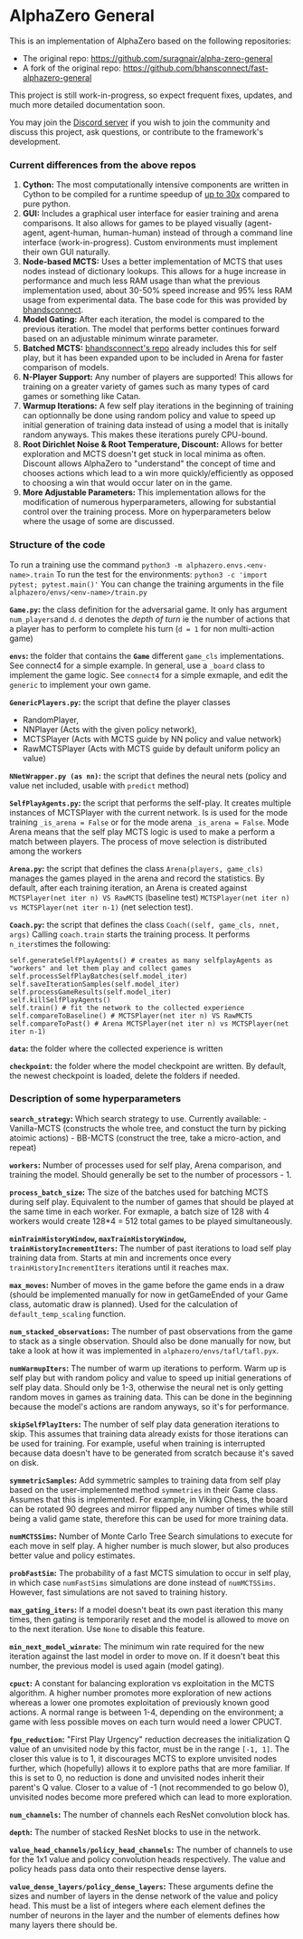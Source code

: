 # AlphaZero General
This is an implementation of AlphaZero based on the following repositories:

* The original repo: https://github.com/suragnair/alpha-zero-general
* A fork of the original repo: https://github.com/bhansconnect/fast-alphazero-general

This project is still work-in-progress, so expect frequent fixes, updates, and much more detailed documentation soon.

You may join the [Discord server](https://discord.gg/MVaHwGZpRC) if you wish to join the community and discuss this project, ask questions, or contribute to the framework's development.

### Current differences from the above repos
1. **Cython:** The most computationally intensive components are written in Cython to be compiled for a runtime speedup of [up to 30x](https://towardsdatascience.com/use-cython-to-get-more-than-30x-speedup-on-your-python-code-f6cb337919b6) compared to pure python.
2. **GUI:** Includes a graphical user interface for easier training and arena comparisons. It also allows for games to be played visually (agent-agent, agent-human, human-human) instead of through a command line interface (work-in-progress). Custom environments must implement their own GUI naturally.
3. **Node-based MCTS:** Uses a better implementation of MCTS that uses nodes instead of dictionary lookups. This allows for a huge increase in performance and much less RAM usage than what the previous implementation used, about 30-50% speed increase and 95% less RAM usage from experimental data. The base code for this was provided by [bhandsconnect](https://github.com/bhansconnect).
4. **Model Gating:** After each iteration, the model is compared to the previous iteration. The model that performs better continues forward based on an adjustable minimum winrate parameter.
5. **Batched MCTS:** [bhandsconnect's repo](https://github.com/bhansconnect/fast-alphazero-general) already includes this for self play, but it has been expanded upon to be included in Arena for faster comparison of models.
6. **N-Player Support:** Any number of players are supported! This allows for training on a greater variety of games such as many types of card games or something like Catan.
7. **Warmup Iterations:** A few self play iterations in the beginning of training can optionnally be done using random policy and value to speed up initial generation of training data instead of using a model that is initally random anyways. This makes these iterations purely CPU-bound.
8. **Root Dirichlet Noise & Root Temperature, Discount:** Allows for better exploration and MCTS doesn't get stuck in local minima as often. Discount allows AlphaZero to "understand" the concept of time and chooses actions which lead to a win more quickly/efficiently as opposed to choosing a win that would occur later on in the game.
9. **More Adjustable Parameters:** This implementation allows for the modification of numerous hyperparameters, allowing for substantial control over the training process. More on hyperparameters below where the usage of some are discussed.

### Structure of the code 
To run a training use the command 
`python3 -m alphazero.envs.<env-name>.train`
To run the test for the environments:
`python3 -c 'import pytest; pytest.main()'`
You can change the training arguments in the file `alphazero/envs/<env-name>/train.py`

**`Game.py`:** the class definition for the adversarial game. It only has argument `num_players`and `d`. `d` denotes the *depth of turn* ie the number of actions that a player has to perform to complete his turn (`d = 1`  for non multi-action game)

**`envs`:** the folder that contains the **`Game`** different `game_cls` implementations. See connect4 for a simple example. In general, use a `_board` class to implement the game logic. See `connect4` for a simple exmaple, and edit the `generic` to implement your own game.

**`GenericPlayers.py`:** the script that define the player classes 
- RandomPlayer, 
- NNPlayer (Acts with the given policy network), 
- MCTSPlayer (Acts with MCTS guide by NN policy and value network) 
- RawMCTSPlayer (Acts with MCTS guide by default uniform policy an value)

**`NNetWrapper.py (as nn)`:** the script that defines the neural nets (policy and value net included, usable with `predict` method)

**`SelfPlayAgents.py`:** the script that performs the self-play. It creates multiple instances of MCTSPlayer with the current network. 
Is is used for the mode training `_is_arena = False` or for the mode arena `_is_arena = False`. Mode Arena means that the self play MCTS logic is used to make a perform a match between players.
The process of move selection is distributed among the workers

**`Arena.py`:** the script that defines the class `Arena(players, game_cls)` manages the games played in the arena and record the statistics.
By default, after each training iteration, an Arena is created against `MCTSPlayer(net iter n) VS RawMCTS` (baseline test) `MCTSPlayer(net iter n) vs MCTSPlayer(net iter n-1)` (net selection test).

**`Coach.py`:** the script that defines the class `Coach((self, game_cls, nnet, args)`  Calling `coach.train` starts the training process.
It performs `n_iters`times the following:
```
self.generateSelfPlayAgents() # creates as many selfplayAgents as "workers" and let them play and collect games
self.processSelfPlayBatches(self.model_iter)
self.saveIterationSamples(self.model_iter)
self.processGameResults(self.model_iter)
self.killSelfPlayAgents()
self.train() # fit the network to the collected experience
self.compareToBaseline() # MCTSPlayer(net iter n) VS RawMCTS
self.compareToPast() # Arena MCTSPlayer(net iter n) vs MCTSPlayer(net iter n-1)
```
**`data`:** the folder where the collected experience is written

**`checkpoint`:** the folder where the model checkpoint are written. By default, the newest checkpoint is loaded, delete the folders if needed.

### Description of some hyperparameters

**`search_strategy`:** Which search strategy to use. Currently available:
    - Vanilla-MCTS (constructs the whole tree, and constuct the turn by picking atoimic actions) 
    - BB-MCTS (construct the tree, take a micro-action, and repeat)

**`workers`:** Number of processes used for self play, Arena comparison, and training the model. Should generally be set to the number of processors - 1.

**`process_batch_size`:** The size of the batches used for batching MCTS during self play. Equivalent to the number of games that should be played at the same time in each worker. For exmaple, a batch size of 128 with 4 workers would create 128\*4 = 512 total games to be played simultaneously.

**`minTrainHistoryWindow`, `maxTrainHistoryWindow`, `trainHistoryIncrementIters`:** The number of past iterations to load self play training data from. Starts at min and increments once every `trainHistoryIncrementIters` iterations until it reaches max.

**`max_moves`:** Number of moves in the game before the game ends in a draw (should be implemented manually for now in getGameEnded of your Game class, automatic draw is planned). Used for the calculation of `default_temp_scaling` function.

**`num_stacked_observations`:** The number of past observations from the game to stack as a single observation. Should also be done manually for now, but take a look at how it was implemented in `alphazero/envs/tafl/tafl.pyx`.

**`numWarmupIters`:** The number of warm up iterations to perform. Warm up is self play but with random policy and value to speed up initial generations of self play data. Should only be 1-3, otherwise the neural net is only getting random moves in games as training data. This can be done in the beginning because the model's actions are random anyways, so it's for performance.

**`skipSelfPlayIters`:** The number of self play data generation iterations to skip. This assumes that training data already exists for those iterations can be used for training. For example, useful when training is interrupted because data doesn't have to be generated from scratch because it's saved on disk.

**`symmetricSamples`:** Add symmetric samples to training data from self play based on the user-implemented method `symmetries` in their Game class. Assumes that this is implemented. For example, in Viking Chess, the board can be rotated 90 degrees and mirror flipped any number of times while still being a valid game state, therefore this can be used for more training data.

**`numMCTSSims`:** Number of Monte Carlo Tree Search simulations to execute for each move in self play. A higher number is much slower, but also produces better value and policy estimates.

**`probFastSim`:** The probability of a fast MCTS simulation to occur in self play, in which case `numFastSims` simulations are done instead of `numMCTSSims`. However, fast simulations are not saved to training history.

**`max_gating_iters`:** If a model doesn't beat its own past iteration this many times, then gating is temporarily reset and the model is allowed to move on to the next iteration. Use `None` to disable this feature.

**`min_next_model_winrate`:** The minimum win rate required for the new iteration against the last model in order to move on. If it doesn't beat this number, the previous model is used again (model gating).

**`cpuct`:** A constant for balancing exploration vs exploitation in the MCTS algorithm. A higher number promotes more exploration of new actions whereas a lower one promotes exploitation of previously known good actions. A normal range is between 1-4, depending on the environment; a game with less possible moves on each turn would need a lower CPUCT.

**`fpu_reduction`:** "First Play Urgency" reduction decreases the initialization Q value of an unvisited node by this factor, must be in the range `[-1, 1]`. The closer this value is to 1, it discourages MCTS to explore unvisited nodes further, which (hopefully) allows it to explore paths that are more familiar. If this is set to 0, no reduction is done and unvisited nodes inherit their parent's Q value. Closer to a value of -1 (not recommended to go below 0), unvisited nodes become more prefered which can lead to more exploration.

**`num_channels`:** The number of channels each ResNet convolution block has.

**`depth`:** The number of stacked ResNet blocks to use in the network.

**`value_head_channels/policy_head_channels`:** The number of channels to use for the 1x1 value and policy convolution heads respectively. The value and policy heads pass data onto their respective dense layers.

**`value_dense_layers/policy_dense_layers`:** These arguments define the sizes and number of layers in the dense network of the value and policy head. This must be a list of integers where each element defines the number of neurons in the layer and the number of elements defines how many layers there should be.


